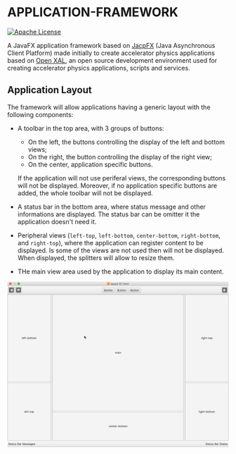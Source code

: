# APPLICATION-FRAMEWORK

[![Apache License](https://img.shields.io/badge/license-Apache%20License%202.0-yellow.svg)](http://www.apache.org/licenses/LICENSE-2.0)

A JavaFX application framework based on [JacpFX](http://jacpfx.org) (Java Asynchronous Client Platform) made initially to create accelerator physics applications based on [Open XAL](https://github.com/openxal/openxal), an open source development environment used for creating accelerator physics applications, scripts and services.

## Application Layout

The framework will allow applications having a generic layout with the following components:

- A toolbar in the top area, with 3 groups of buttons:
  
  - On the left, the buttons controlling the display of the left and bottom views;
  - On the right, the button controlling the display of the right view;
  - On the center, application specific buttons.
  
  If the application will not use periferal views, the corresponding buttons will not be displayed.
  Moreover, if no application specific buttons are added, the whole toolbar will not be displayed.
  
- A status bar in the bottom area, where status message and other informations are displayed.
  The status bar can be omitter it the application doesn't need it.
  
- Peripheral views (`left-top`, `left-bottom`, `center-bottom`, `right-bottom`, and `right-top`), 
  where the application can register content to be displayed. Is some of the views are not used then
  will not be displayed. When displayed, the splitters will allow to resize them.
  
- THe main view area used by the application to display its main content.

![layout-01](https://github.com/ESSICS/APPLICATION-FRAMEWORK/blob/master/doc/layout-01.png)

